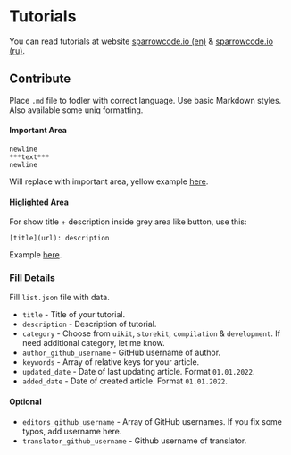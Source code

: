# Tutorials

You can read tutorials at website [sparrowcode.io (en)](https://sparrowcode.io) & [sparrowcode.io (ru)](https://sparrowcode.io).

## Contribute

Place `.md` file to fodler with correct language. Use basic Markdown styles. Also available some uniq formatting.

#### Important Area

```
newline
***text***
newline
```

Will replace with important area, yellow example [here](https://sparrowcode.io/edge-insets-uibutton).

#### Higlighted Area

For show title + description inside grey area like button, use this:

```
[title](url): description
```

Example [here](https://sparrowcode.io/resources-for-ios-developer).

### Fill Details

Fill `list.json` file with data.

- `title` - Title of your tutorial.
- `description` - Description of tutorial.
- `category` - Choose from `uikit`, `storekit`, `compilation` & `development`. If need additional category, let me know.
- `author_github_username` - GitHub username of author.
- `keywords` - Array of relative keys for your article.
- `updated_date` - Date of last updating article. Format `01.01.2022`.
- `added_date` - Date of created article. Format `01.01.2022`.

#### Optional

- `editors_github_username` - Array of GitHub usernames. If you fix some typos, add username here. 
- `translator_github_username` - Github username of translator.
